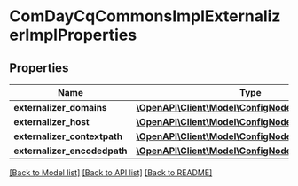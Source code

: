 # ComDayCqCommonsImplExternalizerImplProperties

## Properties
Name | Type | Description | Notes
------------ | ------------- | ------------- | -------------
**externalizer_domains** | [**\OpenAPI\Client\Model\ConfigNodePropertyArray**](ConfigNodePropertyArray.md) |  | [optional] 
**externalizer_host** | [**\OpenAPI\Client\Model\ConfigNodePropertyString**](ConfigNodePropertyString.md) |  | [optional] 
**externalizer_contextpath** | [**\OpenAPI\Client\Model\ConfigNodePropertyString**](ConfigNodePropertyString.md) |  | [optional] 
**externalizer_encodedpath** | [**\OpenAPI\Client\Model\ConfigNodePropertyBoolean**](ConfigNodePropertyBoolean.md) |  | [optional] 

[[Back to Model list]](../README.md#documentation-for-models) [[Back to API list]](../README.md#documentation-for-api-endpoints) [[Back to README]](../README.md)


